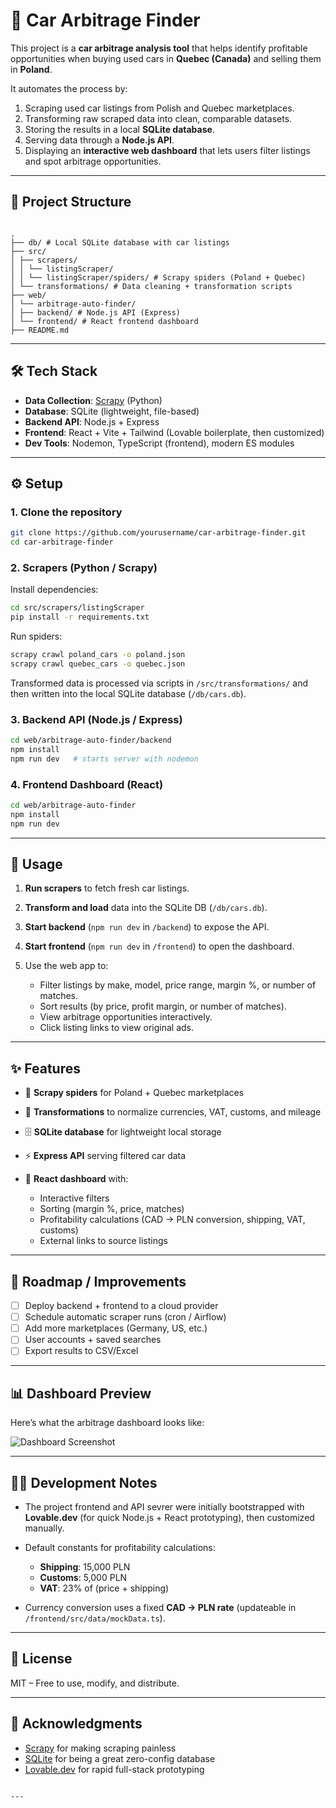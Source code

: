 # 🚗 Car Arbitrage Finder

This project is a **car arbitrage analysis tool** that helps identify profitable opportunities when buying used cars in **Quebec (Canada)** and selling them in **Poland**.

It automates the process by:

1. Scraping used car listings from Polish and Quebec marketplaces.
2. Transforming raw scraped data into clean, comparable datasets.
3. Storing the results in a local **SQLite database**.
4. Serving data through a **Node.js API**.
5. Displaying an **interactive web dashboard** that lets users filter listings and spot arbitrage opportunities.

---

## 📂 Project Structure

```

.
├── db/ # Local SQLite database with car listings
├── src/
│ ├── scrapers/
│ │ └── listingScraper/
│ │ └── listingScraper/spiders/ # Scrapy spiders (Poland + Quebec)
│ └── transformations/ # Data cleaning + transformation scripts
├── web/
│ └── arbitrage-auto-finder/
│ ├── backend/ # Node.js API (Express)
│ └── frontend/ # React frontend dashboard
├── README.md

```

---

## 🛠️ Tech Stack

- **Data Collection**: [Scrapy](https://scrapy.org/) (Python)
- **Database**: SQLite (lightweight, file-based)
- **Backend API**: Node.js + Express
- **Frontend**: React + Vite + Tailwind (Lovable boilerplate, then customized)
- **Dev Tools**: Nodemon, TypeScript (frontend), modern ES modules

---

## ⚙️ Setup

### 1. Clone the repository

```bash
git clone https://github.com/yourusername/car-arbitrage-finder.git
cd car-arbitrage-finder
```

### 2. Scrapers (Python / Scrapy)

Install dependencies:

```bash
cd src/scrapers/listingScraper
pip install -r requirements.txt
```

Run spiders:

```bash
scrapy crawl poland_cars -o poland.json
scrapy crawl quebec_cars -o quebec.json
```

Transformed data is processed via scripts in `/src/transformations/` and then written into the local SQLite database (`/db/cars.db`).

### 3. Backend API (Node.js / Express)

```bash
cd web/arbitrage-auto-finder/backend
npm install
npm run dev   # starts server with nodemon
```

### 4. Frontend Dashboard (React)

```bash
cd web/arbitrage-auto-finder
npm install
npm run dev
```

---

## 🚀 Usage

1. **Run scrapers** to fetch fresh car listings.
2. **Transform and load** data into the SQLite DB (`/db/cars.db`).
3. **Start backend** (`npm run dev` in `/backend`) to expose the API.
4. **Start frontend** (`npm run dev` in `/frontend`) to open the dashboard.
5. Use the web app to:

   - Filter listings by make, model, price range, margin %, or number of matches.
   - Sort results (by price, profit margin, or number of matches).
   - View arbitrage opportunities interactively.
   - Click listing links to view original ads.

---

## ✨ Features

- 🔎 **Scrapy spiders** for Poland + Quebec marketplaces
- 🧹 **Transformations** to normalize currencies, VAT, customs, and mileage
- 🗄️ **SQLite database** for lightweight local storage
- ⚡ **Express API** serving filtered car data
- 🎨 **React dashboard** with:

  - Interactive filters
  - Sorting (margin %, price, matches)
  - Profitability calculations (CAD → PLN conversion, shipping, VAT, customs)
  - External links to source listings

---

## 📌 Roadmap / Improvements

- [ ] Deploy backend + frontend to a cloud provider
- [ ] Schedule automatic scraper runs (cron / Airflow)
- [ ] Add more marketplaces (Germany, US, etc.)
- [ ] User accounts + saved searches
- [ ] Export results to CSV/Excel

---

## 📊 Dashboard Preview

Here’s what the arbitrage dashboard looks like:

![Dashboard Screenshot](C:\Users\lukas\Documents\Car_Arbitrage\screencapture-localhost-8080-2025-10-05-17_08_01.png)

---

## 🧑‍💻 Development Notes

- The project frontend and API sevrer were initially bootstrapped with **Lovable.dev** (for quick Node.js + React prototyping), then customized manually.
- Default constants for profitability calculations:

  - **Shipping**: 15,000 PLN
  - **Customs**: 5,000 PLN
  - **VAT**: 23% of (price + shipping)

- Currency conversion uses a fixed **CAD → PLN rate** (updateable in `/frontend/src/data/mockData.ts`).

---

## 📜 License

MIT – Free to use, modify, and distribute.

---

## 🙌 Acknowledgments

- [Scrapy](https://scrapy.org/) for making scraping painless
- [SQLite](https://www.sqlite.org/) for being a great zero-config database
- [Lovable.dev](https://lovable.dev/) for rapid full-stack prototyping

```

---

```
